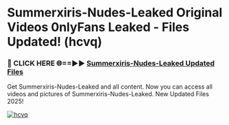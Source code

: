 # Summerxiris-Nudes-Leaked Original Videos 0nlyFans Leaked - Files Updated! (hcvq)

<h3>🔴 CLICK HERE 🌐==►► <a href="https://tinyurl.com/5h6xmrr3" rel="nofollow">Summerxiris-Nudes-Leaked Updated Files</a></h3>

Get Summerxiris-Nudes-Leaked and all content. Now you can access all videos and pictures of Summerxiris-Nudes-Leaked. New Updated Files 2025!

[![hcvq](https://i.imgur.com/KVD873Z.gif)](https://tinyurl.com/5h6xmrr3)
